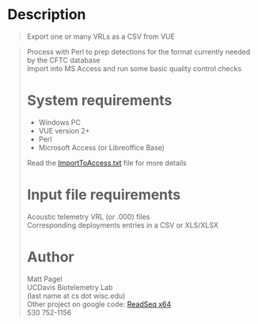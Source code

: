 # Description #
> Export one or many VRLs as a CSV from VUE<br>
<blockquote>Process with Perl to prep detections for the format currently needed by the CFTC database<br>
Import into MS Access and run some basic quality control checks<br>
<h1>System requirements</h1>
<ul><li>Windows PC<br>
</li><li>VUE version 2+<br>
</li><li>Perl<br>
</li><li>Microsoft Access (or Libreoffice Base)<br>
</li></ul>Read the <a href='http://code.google.com/p/vue-to-cftc/source/browse/ImportToAccess.txt'>ImportToAccess.txt</a> file for more details<br>
<h1>Input file requirements</h1>
Acoustic telemetry VRL (or .000) files<br>
Corresponding deployments entries in a CSV or XLS/XLSX<br>
<h1>Author</h1>
Matt Pagel<br>
UCDavis Biotelemetry Lab<br>
(last name at cs dot wisc.edu)<br>
Other project on google code: <a href='http://code.google.com/p/readseq/'>ReadSeq x64</a><br>
530 752-1156